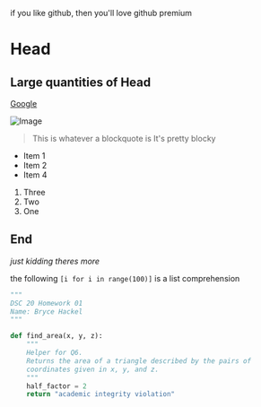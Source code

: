 if you like github, then you'll love github premium

# Head

## Large quantities of Head

[Google](https://google.com)

![Image](https://media.istockphoto.com/photos/siberian-husky-in-winter-snow-picture-id1183939961?k=20&m=1183939961&s=612x612&w=0&h=FUkfljdDAxBPZX1yMiX3ioGbySShthkY85IuqJ0hxTg=)

> This is whatever a blockquote is
> It's pretty blocky

* Item 1
* Item 2
* Item 4

1. Three
2. Two
3. One

**End**
---
*just kidding theres more*

the following `[i for i in range(100)]` is a list comprehension

```python
"""
DSC 20 Homework 01
Name: Bryce Hackel
"""

def find_area(x, y, z):
    """
    Helper for Q6. 
    Returns the area of a triangle described by the pairs of
    coordinates given in x, y, and z.
    """
    half_factor = 2
    return "academic integrity violation"
```
